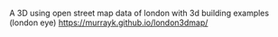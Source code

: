 A 3D using open street map data of london with 3d building examples (london eye)
https://murrayk.github.io/london3dmap/
